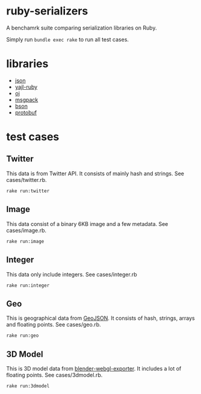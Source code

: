 # ruby-serializers

A benchamrk suite comparing serialization libraries on Ruby.

Simply run `bundle exec rake` to run all test cases.

# libraries

  * [json](https://rubygems.org/gems/json)
  * [yajl-ruby](https://rubygems.org/gems/yajl-ruby)
  * [oj](https://rubygems.org/gems/oj)
  * [msgpack](https://rubygems.org/gems/msgpack)
  * [bson](https://rubygems.org/gems/bson)
  * [protobuf](https://rubygems.org/gems/protobuf)

# test cases

## Twitter

This data is from Twitter API. It consists of mainly hash and strings. See cases/twitter.rb.

    rake run:twitter

## Image

This data consist of a binary 6KB image and a few metadata. See cases/image.rb.

    rake run:image

## Integer

This data only include integers. See cases/integer.rb

    rake run:integer

## Geo

This is geographical data from [GeoJSON](http://www.geojson.org/). It consists of hash, strings, arrays and floating points. See cases/geo.rb.

    rake run:geo

## 3D Model

This is 3D model data from [blender-webgl-exporter](http://code.google.com/p/blender-webgl-exporter/). It includes a lot of floating points. See cases/3dmodel.rb.

    rake run:3dmodel

